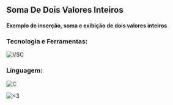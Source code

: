 ## Soma De Dois Valores Inteiros

#### Exemplo de inserção, soma e exibição de dois valores inteiros 
### Tecnologia e Ferramentas:
![VSC](https://img.shields.io/badge/Visual_Studio_Code-0078D4?style=for-the-badge&logo=visual%20studio%20code&logoColor=white)

### Linguagem:
![C](https://img.shields.io/badge/C-00599C?style=for-the-badge&logo=c&logoColor=white)

![<3](http://ForTheBadge.com/images/badges/built-with-love.svg)

